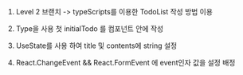 1. Level 2 브랜치
   -> typeScripts를 이용한 TodoList 작성 방법 이용

2. Type을 사용 첫 initialTodo 를 컴포넌트 안에 작성
<!-- type TodoLocation = {
  id: number
  title: string
  contents: string
  isDone: Boolean
} -->

3. UseState를 사용 하여 title 및 contents에 string 설정

4. React.ChangeEvent<HTMLInputElement> && React.FormEvent<HTMLFormElement> 에 event인자 값을 설정 배정

